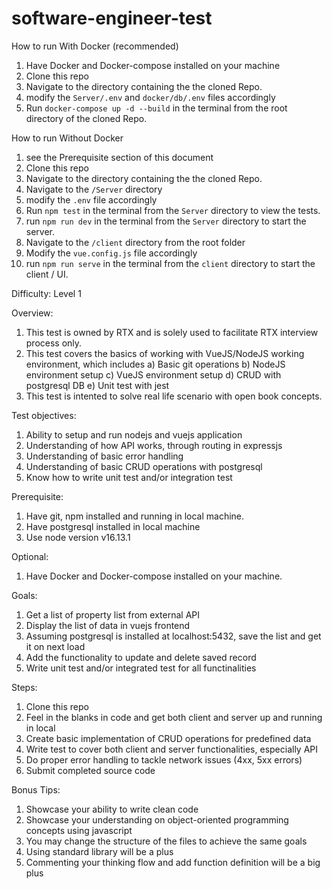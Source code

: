 # software-engineer-test

How to run With Docker (recommended)
1. Have Docker and Docker-compose installed on your machine 
2. Clone this repo
3. Navigate to the directory containing the the cloned Repo.
4. modify the `Server/.env` and `docker/db/.env` files accordingly
5. Run `docker-compose up -d --build` in the terminal from the root directory of the cloned Repo.

How to run Without Docker
1. see the Prerequisite section of this document 
2. Clone this repo
3. Navigate to the directory containing the the cloned Repo.
4. Navigate to the `/Server` directory
5. modify the `.env` file accordingly
6. Run `npm test` in the terminal from the `Server` directory to view the tests.
7. run `npm run dev` in the terminal from the `Server` directory to start the server.
8. Navigate to the `/client` directory from the root folder
9. Modify the `vue.config.js` file accordingly
10. run `npm run serve` in the terminal from the `client` directory to start the client / UI.

Difficulty: Level 1

Overview:
1. This test is owned by RTX and is solely used to facilitate RTX interview process only. 
2. This test covers the basics of working with VueJS/NodeJS working environment, which includes
    a) Basic git operations
    b) NodeJS environment setup
    c) VueJS environment setup
    d) CRUD with postgresql DB
    e) Unit test with jest
3. This test is intented to solve real life scenario with open book concepts. 

Test objectives:
1. Ability to setup and run nodejs and vuejs application
2. Understanding of how API works, through routing in expressjs
3. Understanding of basic error handling
4. Understanding of basic CRUD operations with postgresql
5. Know how to write unit test and/or integration test 

Prerequisite:
1. Have git, npm installed and running in local machine.
2. Have postgresql installed in local machine
3. Use node version v16.13.1

Optional:
1. Have Docker and Docker-compose installed on your machine.

Goals:
1. Get a list of property list from external API
2. Display the list of data in vuejs frontend
3. Assuming postgresql is installed at localhost:5432, save the list and get it on next load
4. Add the functionality to update and delete saved record
5. Write unit test and/or integrated test for all functinalities

Steps:
1. Clone this repo
2. Feel in the blanks in code and get both client and server up and running in local
3. Create basic implementation of CRUD operations for predefined data
4. Write test to cover both client and server functionalities, especially API
5. Do proper error handling to tackle network issues (4xx, 5xx errors)
6. Submit completed source code

Bonus Tips:
1. Showcase your ability to write clean code
2. Showcase your understanding on object-oriented programming concepts using javascript
3. You may change the structure of the files to achieve the same goals
4. Using standard library will be a plus
5. Commenting your thinking flow and add function definition will be a big plus